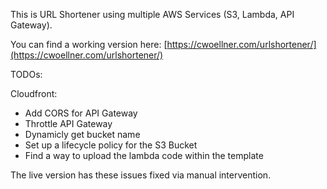 This is URL Shortener using multiple AWS Services (S3, Lambda, API Gateway).

You can find a working version here: [https://cwoellner.com/urlshortener/](https://cwoellner.com/urlshortener/)

TODOs:

Cloudfront:
  - Add CORS for API Gateway
  - Throttle API Gateway
  - Dynamicly get bucket name
  - Set up a lifecycle policy for the S3 Bucket
  - Find a way to upload the lambda code within the template

The live version has these issues fixed via manual intervention.
